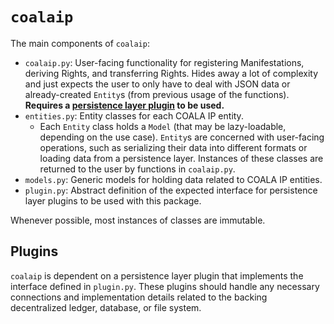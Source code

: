 `coalaip`
=========

The main components of `coalaip`:

- `coalaip.py`: User-facing functionality for registering Manifestations, deriving Rights, and
  transferring Rights. Hides away a lot of complexity and just expects the user to only have to deal
  with JSON data or already-created `Entity`s (from previous usage of the functions). **Requires a
  [persistence layer plugin](#plugins) to be used.**
- `entities.py`: Entity classes for each COALA IP entity.
    - Each `Entity` class holds a `Model` (that may be lazy-loadable, depending on the use case).
      `Entity`s are concerned with user-facing operations, such as serializing their data into
      different formats or loading data from a persistence layer. Instances of these classes are
      returned to the user by functions in `coalaip.py`.
- `models.py`: Generic models for holding data related to COALA IP entities.
- `plugin.py`: Abstract definition of the expected interface for persistence layer plugins to be
  used with this package.

Whenever possible, most instances of classes are immutable.


Plugins
-------

`coalaip` is dependent on a persistence layer plugin that implements the interface defined in
`plugin.py`. These plugins should handle any necessary connections and implementation details
related to the backing decentralized ledger, database, or file system.
